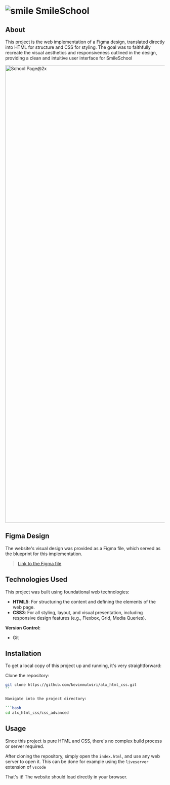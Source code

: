 # ![smile](https://github.com/user-attachments/assets/1a28c1e4-71e7-4977-a757-5352a95fb7e0) SmileSchool

## About

This project is the web implementation of a Figma design, translated directly into HTML for structure and CSS for styling. The goal was to faithfully recreate the visual aesthetics and responsiveness outlined in the design, providing a clean and intuitive user interface for SmileSchool

<img width="1440" alt="School Page@2x" src="https://github.com/user-attachments/assets/9354dfbe-d47b-44a2-bf13-fefbae025daa" />


## Figma Design

The website's visual design was provided as a Figma file, which served as the blueprint for this implementation.

> [Link to the Figma file](https://www.figma.com/design/dyYL6Ku4WG7vsdpwvlcJZC/Homepage?node-id=3558-0&t=9ybDhI2uPxNMerIJ-0)


## Technologies Used

This project was built using foundational web technologies:

- **HTML5**: For structuring the content and defining the elements of the web page.
- **CSS3**: For all styling, layout, and visual presentation, including responsive design features (e.g., Flexbox, Grid, Media Queries).

**Version Control:**

- Git

## Installation

To get a local copy of this project up and running, it's very straightforward:

Clone the repository:

```bash
git clone https://github.com/kevinmutwiri/alx_html_css.git
``

Navigate into the project directory:

```bash
cd alx_html_css/css_advanced
```

## Usage

Since this project is pure HTML and CSS, there's no complex build process or server required.

After cloning the repository, simply open the `index.html`, and use any web server to open it. This can be done for example using the `liveserver` extension of `vscode`

That's it! The website should load directly in your browser.
